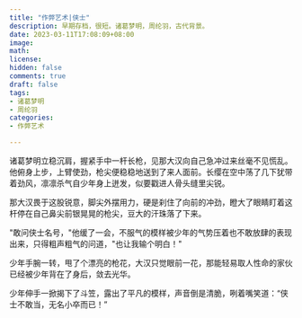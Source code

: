 ```yaml
---
title: "作弊艺术|侠士"
description: 早期存档，很短。诸葛梦明，周纶羽，古代背景。
date: 2023-03-11T17:08:09+08:00 
image: 
math: 
license: 
hidden: false
comments: true
draft: false
tags:
- 诸葛梦明
- 周纶羽
categories:
- 作弊艺术

---
```


诸葛梦明立稳沉肩，握紧手中一杆长枪，见那大汉向自己急冲过来丝毫不见慌乱。他俯身上步，上臂使劲，枪尖便稳稳地送到了来人面前。长缨在空中荡了几下犹带着劲风，凛凛杀气自少年身上迸发，似要戳进人骨头缝里尖锐。

那大汉畏于这股锐意，脚尖外摆用力，硬是刹住了向前的冲劲，瞪大了眼睛盯着这杆停在自己鼻尖前银晃晃的枪尖，豆大的汗珠落了下来。

"敢问侠士名号，"他缓了一会，不服气的模样被少年的气势压着也不敢放肆的表现出来，只得粗声粗气的问道，"也让我输个明白！"

少年手腕一转，甩了个漂亮的枪花，大汉只觉眼前一花，那能轻易取人性命的家伙已经被少年背在了身后，敛去光华。

少年伸手一掀揭下了斗笠，露出了平凡的模样，声音倒是清脆，咧着嘴笑道：“侠士不敢当，无名小卒而已！”